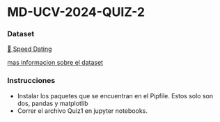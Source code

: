 # MD-UCV-2024-QUIZ-2

### Dataset

[💏 Speed Dating](https://www.kaggle.com/datasets/mexwell/speed-dating/data)

[mas informacion sobre el dataset](https://www.kaggle.com/datasets/mexwell/speed-dating/discussion?sort=hotness)

### Instrucciones

- Instalar los paquetes que se encuentran en el Pipfile. Estos solo son dos, pandas y matplotlib
- Correr el archivo Quiz1 en jupyter notebooks.
